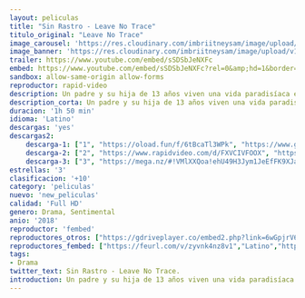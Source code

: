 ```yaml
---
layout: peliculas
title: "Sin Rastro - Leave No Trace"
titulo_original: "Leave No Trace"
image_carousel: 'https://res.cloudinary.com/imbriitneysam/image/upload/v1541734066/SinRastr-min.jpg'
image_banner: 'https://res.cloudinary.com/imbriitneysam/image/upload/v1541734067/leave-banner-min.jpg'
trailer: https://www.youtube.com/embed/sSDSbJeNXFc
embed: https://www.youtube.com/embed/sSDSbJeNXFc?rel=0&amp;hd=1&border=0&wmode=opaque&enablejsapi=1&modestbranding=1&controls=1&showinfo=1
sandbox: allow-same-origin allow-forms
reproductor: rapid-video
description: Un padre y su hija de 13 años viven una vida paradisíaca en un parque enorme de Portland, Oregon, hasta que un pequeño error complica sus vidas para siempre.
description_corta: Un padre y su hija de 13 años viven una vida paradisíaca en un parque enorme de Portland, Oregon, hasta que un pequeño error complica sus vidas para siempre.
duracion: '1h 50 min'
idioma: 'Latino'
descargas: 'yes'
descargas2:
    descarga-1: ["1", "https://oload.fun/f/6tBcaTl3WPk", "https://www.google.com/s2/favicons?domain=openload.co","OpenLoad","https://res.cloudinary.com/imbriitneysam/image/upload/v1541473684/mexico.png", "Latino", "Full HD"]
    descarga-2: ["2", "https://www.rapidvideo.com/d/FXVCIVFOOX", "https://www.google.com/s2/favicons?domain=www.rapidvideo.com","RapidVideo","https://res.cloudinary.com/imbriitneysam/image/upload/v1541473684/mexico.png", "Latino", "Full HD"]
    descarga-3: ["3", "https://mega.nz/#!VMlXXQoa!ehU49H3Jym1JeEfFK9XJaU9GkNXCl1Rt9Rxj6HE1P3I", "https://www.google.com/s2/favicons?domain=mega.nz","Mega","https://res.cloudinary.com/imbriitneysam/image/upload/v1541473684/mexico.png", "Latino", "Full HD"]
estrellas: '3'
clasificacion: '+10'
category: 'peliculas'
nuevo: 'new_peliculas'
calidad: 'Full HD'
genero: Drama, Sentimental
anio: '2018'
reproductor: 'fembed'
reproductores_otros: ["https://gdriveplayer.co/embed2.php?link=6wGpjrV6fsakp7fr%252FsR0jwR1nexnmyNaD7HL9%252BDZQ7yo3PyY9YGs8stw9omPBYSu%252B%252BH9AnSszR4ONJ7J0Truh%252Bgi31yI0tNcBDCwMXuAMYAraYFeqlzW3ijBiYJ9HN6OrRvzl6f6e6zLQ%252F9u9PMiwfFaOzKd8V%252Fexlq8bg%252BRUNPvqVigS%252FIbq5ULxdJZhLJKdb3u%252Bk1gEZfu6QhhqPXqZinO9JOd375AO9QSRPCEOCR%252BkUriZLQmtIYLBjtLQo8vZdN4GYixHScu7NgkbkXpQuBlvoNGeawdCGGLz68qkSTeuVTmJAkot%252BvDpHRnTYGImPb1L77FihOUEJFXgkxV5PrwELVZCOQ%252BmhwuO7oFKLSg%253D%253D","Latino","https://movcloud.net/embed/qb-2aGheeUDm","Latino"]
reproductores_fembed: ["https://feurl.com/v/zyvnk4nz8v1","Latino","https://feurl.com/v/3znegsm44g-lk30","Latino","https://feurl.com/v/7qo7nq288w9","Latino"]
tags:
- Drama
twitter_text: Sin Rastro - Leave No Trace.
introduction: Un padre y su hija de 13 años viven una vida paradisíaca en un parque enorme de Portland, Oregon, hasta que un pequeño error complica sus vidas para siempre.
---
```



 







